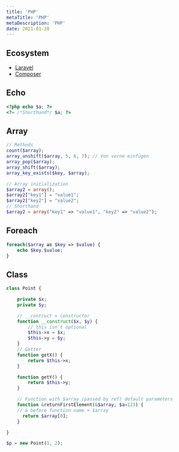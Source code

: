 ```yaml
---
title: 'PHP'
metaTitle: 'PHP'
metaDescription: 'PHP'
date: 2021-01-28
---
```


## Ecosystem

- [Laravel](https://laravel.com/docs)
- [Composer](https://getcomposer.org/doc/)

<mc minWidth='800'>

<sc>

## Echo

```php
<?php echo $a; ?>
<?= /*Shorthand*/ $a; ?>
```

</sc>

<sc>

## Array

```php
// Methods
count($array);
array_unshift($array, 5, 6, 7); // Von vorne einfügen
array_pop($array);
array_shift($array);
array_key_exists($key, $array);

// Array initialization
$array2 = array();
$array2["key1"] = "value1";
$array2["key2"] = "value2";
// Shorthand
$array2 = array("key1" => "value1", "key2" => "value2");
```

</sc>

<sc>

## Foreach

```php
foreach($array as $key => $value) {
	echo $key.$value;
}
```

</sc>

<sc>

## Class

```php
class Point {

	private $x;
	private $y;

	// __contruct = constructor
	function __construct($x, $y) {
		// this isn't optional
		$this->x = $x;
		$this->y = $y;
	}
	// Getter
	function getX() {
		return $this->x;
	}

	function getY() {
		return $this->y;
	}

	// Function with $array (passed by ref) default parameters
	function &returnFirstElement(&$array, $a=123) {
	// & before function name + $array
	  return $array[0];
	}

}

$p = new Point(1, 2);
```

</sc>

</mc>
